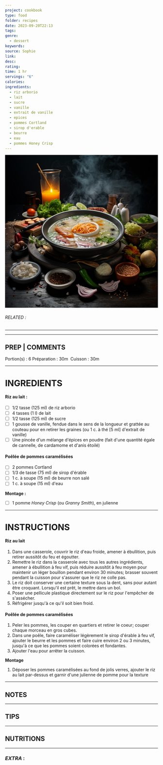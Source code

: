 ```yaml
---
project: cookbook
type: food
folder: recipes
date: 2023-09-20T22:13
tags: 
genre:
  - dessert
keywords: 
source: Sophie
link: 
desc: 
rating: 
time: 1 hr
servings: "6"
calories: 
ingredients:
  - riz arborio
  - lait
  - sucre
  - vanille
  - extrait de vanille
  - epices
  - pommes Cortland
  - sirop d'erable
  - beurre
  - eau
  - pommes Honey Crisp
---
```


![IMAGE](_default.png)

###### *RELATED* : 
---


---
## PREP | COMMENTS

Portion(s) : 6
Préparation : 30m 
Cuisson : 30m

---
# INGREDIENTS

#### **Riz au lait :**

- [ ] 1/2 tasse (125 ml) de riz arborio
- [ ] 4 tasses (1 l) de lait
- [ ] 1/2 tasse (125 ml) de sucre
- [ ] 1 gousse de vanille, fendue dans le sens de la longueur et grattée au couteau pour en retirer les graines (ou 1 c. à thé [5 ml] d'extrait de vanille)
- [ ] Une pincée d'un mélange d'épices en poudre (fait d'une quantité égale de cannelle, de cardamome et d'anis étoilé)

#### **Poêlée de pommes** **caramélisées**

- [ ] 2 pommes Cortland
- [ ] 1/3 de tasse (75 ml) de sirop d'érable
- [ ] 1 c. à soupe (15 ml) de beurre non salé
- [ ] 1 c. à soupe (15 ml) d'eau

**Montage :**

- [ ] 1 pomme _Honey_ _Crisp_ (ou _Granny_ _Smith_), en julienne

---
# INSTRUCTIONS

#### **Riz au lait**

1. Dans une casserole, couvrir le riz d'eau froide, amener à ébullition, puis retirer aussitôt du feu et égoutter.
2. Remettre le riz dans la casserole avec tous les autres ingrédients, amener à ébullition à feu vif, puis réduire aussitôt à feu moyen pour maintenir un léger bouillon pendant environ 30 minutes; brasser souvent pendant la cuisson pour s'assurer que le riz ne colle pas.
3. Le riz doit conserver une certaine texture sous la dent, sans pour autant être croquant. Lorsqu'il est prêt, le mettre dans un bol. 
4. Poser une pellicule plastique directement sur le riz pour l'empêcher de s'assécher.
5. Réfrigérer jusqu'à ce qu'il soit bien froid.

#### **Poêlée de pommes caramélisées**

1. Peler les pommes, les couper en quartiers et retirer le coeur; couper chaque morceau en gros cubes.
2. Dans une poêle, faire caraméliser légèrement le sirop d'érable à feu vif, ajouter le beurre et les pommes et faire cuire environ 2 ou 3 minutes, jusqu'à ce que les pommes soient colorées et fondantes.
3. Ajouter l'eau pour arrêter la cuisson.

**Montage**

1. Déposer les pommes caramélisées au fond de jolis verres, ajouter le riz au lait par-dessus et garnir d'une julienne de pomme pour la texture

---
## NOTES



---
## TIPS



---
## NUTRITIONS



---
### *EXTRA* :



